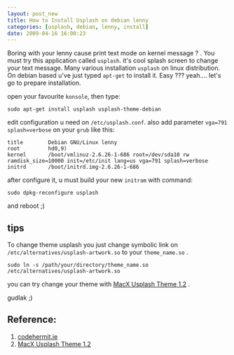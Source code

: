 ```yaml
--- 
layout: post_new
title: How to Install Usplash on debian lenny
categories: [usplash, debian, lenny, install]
date: 2009-04-16 16:00:23
---
```

Boring with your lenny cause print text mode on kernel message ? . You must try this application called `usplash`. it's cool splash screen to change your text message. Many various installation `usplash` on linux distribution. On debian based u've just typed `apt-get` to install it. Easy ??? yeah.... let's go to prepare installation.

open your favourite `konsole`, then type:


	sudo apt-get install usplash usplash-theme-debian


edit configuration u need on `/etc/usplash.conf`. also add parameter `vga=791` `splash=verbose` on your `grub` like this:


	title        Debian GNU/Linux lenny
	root         hd0,9)
	kernel	     /boot/vmlinuz-2.6.26-1-686 root=/dev/sda10 rw ramdisk_size=10000 init=/etc/init lang=us vga=791 splash=verbose
	initrd	     /boot/initrd.img-2.6.26-1-686

after configure it, u must build your new `initram` with command:


	sudo dpkg-reconfigure usplash


and reboot ;)

## tips

To change theme usplash you just change symbolic link on `/etc/alternatives/usplash-artwork.so` to your `theme_name.so` .

	sudo ln -s /path/your/directory/theme_name.so  /etc/alternatives/usplash-artwork.so

you can try change your theme with [MacX Usplash Theme 1.2](http://gnome-look.org/content/show.php/MacX+Usplash+Theme?content=73611) .

gudlak ;)

## Reference:
1. [codehermit.ie](http://www.codehermit.ie/blog/?postid=89)
2. [MacX Usplash Theme 1.2](http://gnome-look.org/content/show.php/MacX+Usplash+Theme?content=73611)
